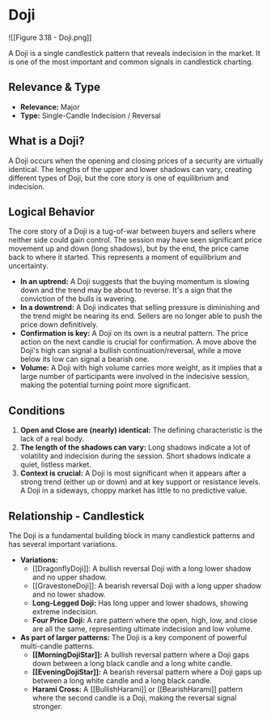 # Doji

![[Figure 3.18 - Doji.png]]

A Doji is a single candlestick pattern that reveals indecision in the market. It is one of the most important and common signals in candlestick charting.

## Relevance & Type

- **Relevance:** Major
- **Type:** Single-Candle Indecision / Reversal

## What is a Doji?

A Doji occurs when the opening and closing prices of a security are virtually identical. The lengths of the upper and lower shadows can vary, creating different types of Doji, but the core story is one of equilibrium and indecision.

## Logical Behavior

The core story of a Doji is a tug-of-war between buyers and sellers where neither side could gain control. The session may have seen significant price movement up and down (long shadows), but by the end, the price came back to where it started. This represents a moment of equilibrium and uncertainty.

- **In an uptrend:** A Doji suggests that the buying momentum is slowing down and the trend may be about to reverse. It's a sign that the conviction of the bulls is wavering.
- **In a downtrend:** A Doji indicates that selling pressure is diminishing and the trend might be nearing its end. Sellers are no longer able to push the price down definitively.
- **Confirmation is key:** A Doji on its own is a neutral pattern. The price action on the next candle is crucial for confirmation. A move above the Doji's high can signal a bullish continuation/reversal, while a move below its low can signal a bearish one.
- **Volume:** A Doji with high volume carries more weight, as it implies that a large number of participants were involved in the indecisive session, making the potential turning point more significant.

## Conditions

1.  **Open and Close are (nearly) identical:** The defining characteristic is the lack of a real body.
2.  **The length of the shadows can vary:** Long shadows indicate a lot of volatility and indecision during the session. Short shadows indicate a quiet, listless market.
3.  **Context is crucial:** A Doji is most significant when it appears after a strong trend (either up or down) and at key support or resistance levels. A Doji in a sideways, choppy market has little to no predictive value.

## Relationship - Candlestick

The Doji is a fundamental building block in many candlestick patterns and has several important variations.

- **Variations:**
    - [[DragonflyDoji]]: A bullish reversal Doji with a long lower shadow and no upper shadow.
    - [[GravestoneDoji]]: A bearish reversal Doji with a long upper shadow and no lower shadow.
    - **Long-Legged Doji:** Has long upper and lower shadows, showing extreme indecision.
    - **Four Price Doji:** A rare pattern where the open, high, low, and close are all the same, representing ultimate indecision and low volume.
- **As part of larger patterns:** The Doji is a key component of powerful multi-candle patterns.
    - **[[MorningDojiStar]]:** A bullish reversal pattern where a Doji gaps down between a long black candle and a long white candle.
    - **[[EveningDojiStar]]:** A bearish reversal pattern where a Doji gaps up between a long white candle and a long black candle.
    - **Harami Cross:** A [[BullishHarami]] or [[BearishHarami]] pattern where the second candle is a Doji, making the reversal signal stronger.
